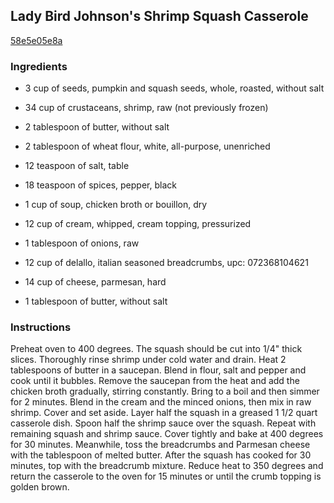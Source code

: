 ## Lady Bird Johnson's Shrimp Squash Casserole

[58e5e05e8a](http://www.food.com/recipe/lady-bird-johnsons-shrimp-squash-casserole-487182)

### Ingredients

 - 3 cup of seeds, pumpkin and squash seeds, whole, roasted, without salt

 - 34 cup of crustaceans, shrimp, raw (not previously frozen)

 - 2 tablespoon of butter, without salt

 - 2 tablespoon of wheat flour, white, all-purpose, unenriched

 - 12 teaspoon of salt, table

 - 18 teaspoon of spices, pepper, black

 - 1 cup of soup, chicken broth or bouillon, dry

 - 12 cup of cream, whipped, cream topping, pressurized

 - 1 tablespoon of onions, raw

 - 12 cup of delallo, italian seasoned breadcrumbs, upc: 072368104621

 - 14 cup of cheese, parmesan, hard

 - 1 tablespoon of butter, without salt

### Instructions

Preheat oven to 400 degrees. The squash should be cut into 1/4" thick slices. Thoroughly rinse shrimp under cold water and drain. Heat 2 tablespoons of butter in a saucepan. Blend in flour, salt and pepper and cook until it bubbles. Remove the saucepan from the heat and add the chicken broth gradually, stirring constantly. Bring to a boil and then simmer for 2 minutes. Blend in the cream and the minced onions, then mix in raw shrimp. Cover and set aside. Layer half the squash in a greased 1 1/2 quart casserole dish. Spoon half the shrimp sauce over the squash. Repeat with remaining squash and shrimp sauce. Cover tightly and bake at 400 degrees for 30 minutes. Meanwhile, toss the breadcrumbs and Parmesan cheese with the tablespoon of melted butter. After the squash has cooked for 30 minutes, top with the breadcrumb mixture. Reduce heat to 350 degrees and return the casserole to the oven for 15 minutes or until the crumb topping is golden brown.